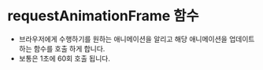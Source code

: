 # requestAnimationFrame 함수 
* 브라우저에게 수행하기를 원하는 애니메이션을 알리고 해당 애니메이션을 업데이트 하는 함수를 호출 하게 합니다. 
* 보통은 1초에 60회 호출 됩니다. 